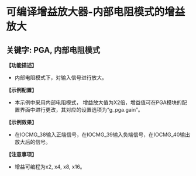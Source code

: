 # 可编译增益放大器-内部电阻模式的增益放大
## 关键字: PGA, 内部电阻模式

**【功能描述】**
+ 内部电阻模式下，对输入信号进行放大。

**【示例配置】**
+ 本示例中采用内部电阻模式， 增益放大值为X2倍，增益值可在PGA模块的配置界面中进行更改，其对应的设置选项为“g_pga.gain”。

**【示例效果】**
+ 在IOCMG_38输入正端信号，在IOCMG_39输入负端信号，在IOCMG_40输出放大后的信号。
 
**【注意事项】**
+ 增益可编程为x2, x4, x8, x16。